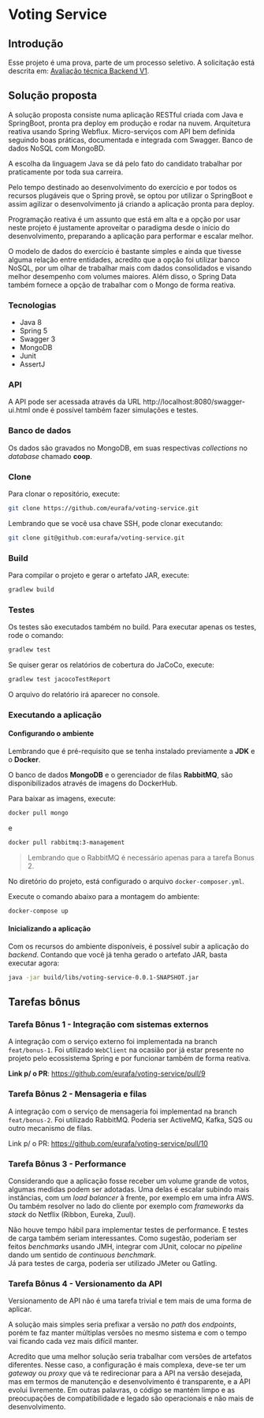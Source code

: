 # Voting Service

## Introdução

Esse projeto é uma prova, parte de um processo seletivo.
A solicitação está descrita em: [Avaliação técnica Backend V1](https://github.com/SoftdesignBrasil/avalicao-tecnica-backend-v1/issues/1).

## Solução proposta

A solução proposta consiste numa aplicação RESTful criada com Java e SpringBoot, pronta pra deploy em produção e rodar na nuvem.
Arquitetura reativa usando Spring Webflux. 
Micro-serviços com API bem definida seguindo boas práticas, documentada e integrada com Swagger. 
Banco de dados NoSQL com MongoBD.

A escolha da linguagem Java se dá pelo fato do candidato trabalhar por praticamente por toda sua carreira. 
 
Pelo tempo destinado ao desenvolvimento do exercício e por todos os recursos plugáveis que o Spring provê, 
se optou por utilizar o SpringBoot e assim agilizar o desenvolvimento já criando a aplicação pronta para deploy.

Programação reativa é um assunto que está em alta e a opção por usar neste projeto é justamente aproveitar o paradigma desde o início do desenvolvimento, preparando a aplicação para performar e escalar melhor.  

O modelo de dados do exercício é bastante simples e ainda que tivesse alguma relação entre entidades, acredito que a opção foi utilizar banco NoSQL, por um olhar de trabalhar mais com dados consolidados e visando melhor desempenho com volumes maiores.
Além disso, o Spring Data também fornece a opção de trabalhar com o Mongo de forma reativa.

### Tecnologias

* Java 8
* Spring 5
* Swagger 3
* MongoDB
* Junit
* AssertJ

### API

A API pode ser acessada através da URL http://localhost:8080/swagger-ui.html onde é possível também fazer simulações e testes.

### Banco de dados

Os dados são gravados no MongoDB, em suas respectivas *collections* no *database* chamado **coop**.

### Clone

Para clonar o repositório, execute:

```bash
git clone https://github.com/eurafa/voting-service.git
``` 

Lembrando que se você usa chave SSH, pode clonar executando:

```bash
git clone git@github.com:eurafa/voting-service.git
```  

### Build

Para compilar o projeto e gerar o artefato JAR, execute:

```bash
gradlew build
```  

### Testes

Os testes são executados também no build.
Para executar apenas os testes, rode o comando:

```bash
gradlew test
```  

Se quiser gerar os relatórios de cobertura do JaCoCo, execute:

```bash
gradlew test jacocoTestReport
```  

O arquivo do relatório irá aparecer no console.

### Executando a aplicação

#### Configurando o ambiente

Lembrando que é pré-requisito que se tenha instalado previamente a **JDK** e o **Docker**.

O banco de dados **MongoDB** e o gerenciador de filas **RabbitMQ**, são disponibilizados através de imagens do DockerHub.

Para baixar as imagens, execute:

```bash
docker pull mongo
```  

e

```bash
docker pull rabbitmq:3-management
```

> Lembrando que o RabbitMQ é necessário apenas para a tarefa Bonus 2.

No diretório do projeto, está configurado o arquivo `docker-composer.yml`.

Execute o comando abaixo para a montagem do ambiente:

```bash
docker-compose up
```

#### Inicializando a aplicação

Com os recursos do ambiente disponíveis, é possível subir a aplicação do _backend_.
Contando que você já tenha gerado o artefato JAR, basta executar agora: 

```bash
java -jar build/libs/voting-service-0.0.1-SNAPSHOT.jar
```

## Tarefas bônus

### Tarefa Bônus 1 - Integração com sistemas externos

A integração com o serviço externo foi implementada na branch `feat/bonus-1`.
Foi utilizado `WebClient` na ocasião por já estar presente no projeto pelo ecossistema Spring e por funcionar também de forma reativa.

**Link p/ o PR**: https://github.com/eurafa/voting-service/pull/9

### Tarefa Bônus 2 - Mensageria e filas

A integração com o serviço de mensageria foi implementad na branch `feat/bonus-2`.
Foi utilizado RabbitMQ. Poderia ser ActiveMQ, Kafka, SQS ou outro mecanismo de filas.

Link p/ o PR: https://github.com/eurafa/voting-service/pull/10

### Tarefa Bônus 3 - Performance

Considerando que a aplicação fosse receber um volume grande de votos, algumas medidas podem ser adotadas.
Uma delas é escalar subindo mais instâncias, com um _load balancer_ à frente, por exemplo em uma infra AWS.
Ou também resolver no lado do cliente por exemplo com _frameworks_ da _stack_ do Netflix (Ribbon, Eureka, Zuul). 

Não houve tempo hábil para implementar testes de performance. E testes de carga também seriam interessantes.
Como sugestão, poderiam ser feitos _benchmarks_ usando JMH, integrar com JUnit, colocar no _pipeline_ dando um sentido de _continuous benchmark_.    
Já para testes de carga, poderia ser utilizado JMeter ou Gatling.

### Tarefa Bônus 4 - Versionamento da API

Versionamento de API não é uma tarefa trivial e tem mais de uma forma de aplicar.

A solução mais simples seria prefixar a versão no _path_ dos _endpoints_, porém te faz manter múltiplas versões no mesmo sistema e com o tempo vai ficando cada vez mais difícil manter.

Acredito que uma melhor solução seria trabalhar com versões de artefatos diferentes. Nesse caso, a configuração é mais complexa, deve-se ter um _gateway_ ou _proxy_ que vá te redirecionar para a API na versão desejada, mas em termos de manutenção e desenvolvimento é transparente, e a API evolui livremente. Em outras palavras, o código se mantém limpo e as preocupações de compatibilidade e legado são operacionais e não mais de desenvolvimento.

